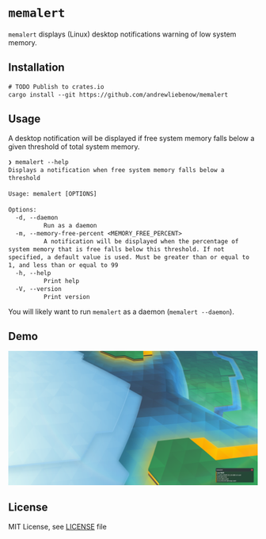# `memalert`

`memalert` displays (Linux) desktop notifications warning of low system memory.

## Installation

```Shell
# TODO Publish to crates.io
cargo install --git https://github.com/andrewliebenow/memalert
```

## Usage

A desktop notification will be displayed if free system memory falls below a given threshold of total system memory.

```Shell
❯ memalert --help
Displays a notification when free system memory falls below a threshold

Usage: memalert [OPTIONS]

Options:
  -d, --daemon
          Run as a daemon
  -m, --memory-free-percent <MEMORY_FREE_PERCENT>
          A notification will be displayed when the percentage of system memory that is free falls below this threshold. If not specified, a default value is used. Must be greater than or equal to 1, and less than or equal to 99
  -h, --help
          Print help
  -V, --version
          Print version
```

You will likely want to run `memalert` as a daemon (`memalert --daemon`).

## Demo

![`memalert` demo](memalert.png)

## License

MIT License, see <a href="LICENSE">LICENSE</a> file

